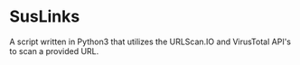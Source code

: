 # SusLinks
A script written in Python3 that utilizes the URLScan.IO and VirusTotal API's to scan a provided URL. 

